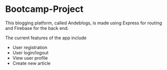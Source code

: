 # Bootcamp-Project
This blogging platform, called Andeblogs, is made using Express for routing and Firebase for the back end.

The current features of the app include
- User registration
- User login/logout
- View user profile
- Create new article
